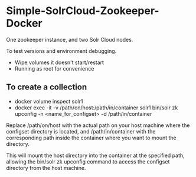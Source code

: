 # Simple-SolrCloud-Zookeeper-Docker
One zookeeper instance, and two Solr Cloud nodes.

To test versions and environment debugging.

- Wipe volumes it doesn't start/restart
- Running as root for convenience


## To create a collection

- docker volume inspect solr1
- docker exec -it -v /path/on/host:/path/in/container solr1 bin/solr zk upconfig -n <name_for_configset> -d /path/in/container

Replace /path/on/host with the actual path on your host machine where the configset directory is located, and /path/in/container with the corresponding path inside the container where you want to mount the directory.

This will mount the host directory into the container at the specified path, allowing the bin/solr zk upconfig command to access the configset directory from the host machine.

